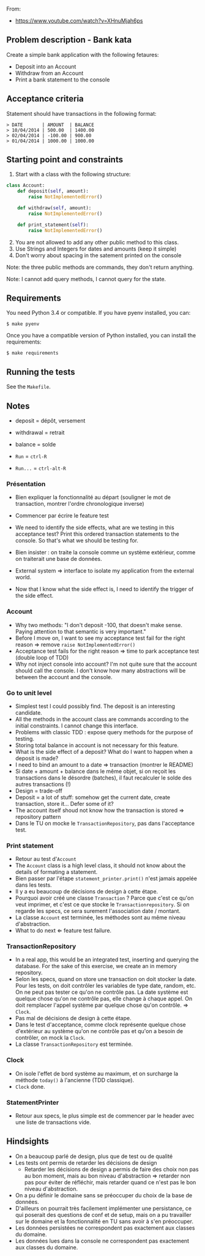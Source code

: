 From:

- <https://www.youtube.com/watch?v=XHnuMjah6ps>

## Problem description - Bank kata

Create a simple bank application with the following fetaures:

- Deposit into an Account
- Withdraw from an Account
- Print a bank statement to the console

## Acceptance criteria

Statement should have transactions in the following format:

```
> DATE       | AMOUNT  | BALANCE
> 10/04/2014 | 500.00  | 1400.00
> 02/04/2014 | -100.00 | 900.00
> 01/04/2014 | 1000.00 | 1000.00
```

## Starting point and constraints

1. Start with a class with the following structure:

```python
class Account:
    def deposit(self, amount):
        raise NotImplementedError()

    def withdraw(self, amount):
        raise NotImplementedError()

    def print_statement(self):
        raise NotImplementedError()

```

2. You are not allowed to add any other public method to this class.
3. Use Strings and Integers for dates and amounts (keep it simple)
4. Don't worry about spacing in the satement printed on the console

Note: the three public methods are commands, they don't return anything.

Note: I cannot add query methods, I cannot query for the state.

## Requirements

You need Python 3.4 or compatible. If you have pyenv installed, you can:

    $ make pyenv

Once you have a compatible version of Python installed, you can install the
requirements:

    $ make requirements

## Running the tests

See the `Makefile`.

## Notes

- deposit = dépôt, versement
- withdrawal = retrait
- balance = solde

- `Run` = `ctrl-R`
- `Run...` = `ctrl-alt-R`

### Présentation

- Bien expliquer la fonctionnalité au départ (souligner le mot de transaction,
  montrer l'ordre chronologique inverse)
- Commencer par écrire le feature test
- We need to identify the side effects, what are we testing in this acceptance
  test? Print this ordered transaction statements to the console. So that's
  what we should be testing for.
- Bien insister : on traite la console comme un système extérieur, comme on
  traiterait une base de données.
- External system ⇒ interface to isolate my application from the external
  world.

- Now that I know what the side effect is, I need to identify the trigger of
  the side effect.

### Account

- Why two methods: "I don't deposit -100, that doesn't make sense. Paying
  attention to that semantic is very important."
- Before I move on, I want to see my acceptance test fail for the right reason
  ⇒ remove `raise NotImplementedError()`
- Acceptance test fails for the right reason ⇒ time to park acceptance test
  (double loop of TDD)
- Why not inject console into account? I'm not quite sure that the account
  should call the console. I don't know how many abstractions will be between
  the account and the console.

### Go to unit level

- Simplest test I could possibly find. The deposit is an interesting candidate.
- All the methods in the account class are commands according to the initial
  constraints. I cannot change this interface.
- Problems with classic TDD : expose query methods for the purpose of testing.
- Storing total balance in account is not necessary for this feature.
- What is the side effect of a deposit? What do I want to happen when a deposit
  is made?
- I need to bind an amount to a date ⇒ transaction (montrer le README)
- Si date + amount + balance dans le même objet, si on reçoit les transactions
  dans le désordre (batches), il faut recalculer le solde des autres
  transactions (!)
- Design = trade-off
- Deposit = a lot of stuff: somehow get the current date, create transaction,
  store it... Defer some of it?
- The account itself shoud not know how the transaction is stored ⇒ repository
  pattern
- Dans le TU on mocke le `TransactionRepository`, pas dans l'acceptance test.

### Print statement

- Retour au test d'`Account`
- The `Account` class is a high level class, it should not know about the
  details of formating a statement.
- Bien passer par l'étape `statement_printer.print()` n'est jamais appelée dans
  les tests.
- Il y a eu beaucoup de décisions de design à cette étape.
- Pourquoi avoir créé une classe `Transaction` ? Parce que c'est ce qu'on veut
  imprimer, et c'est ce que stocke le `Transactionrepository`. Si on regarde
  les specs, ce sera surement l'association date / montant. 
- La classe `Account` est terminée, les méthodes sont au même niveau
  d'abstraction.
- What to do next ⇐ feature test failure.

### TransactionRepository

- In a real app, this would be an integrated test, inserting and querying the
  database. For the sake of this exercise, we create an in memory repository.
- Selon les specs, quand on store une transaction on doit stocker la date. Pour
  les tests, on doit contrôler les variables de type date, random, etc. On ne
  peut pas tester ce qu'on ne contrôle pas. La date système est quelque chose
  qu'on ne contrôle pas, elle change à chaque appel. On doit remplacer l'appel
  système par quelque chose qu'on contrôle. ⇒ `Clock`.
- Pas mal de décisions de design à cette étape.
- Dans le test d'acceptance, comme clock représente quelque chose d'extérieur
  au système qu'on ne contrôle pas et qu'on a besoin de contrôler, on mock la
  `Clock`.
- La classe `TransactionRepository` est terminée.

### Clock

- On isole l'effet de bord système au maximum, et on surcharge la méthode
  `today()` à l'ancienne (TDD classique).
- `Clock` done.

### StatementPrinter

- Retour aux specs, le plus simple est de commencer par le header avec une
  liste de transactions vide.


## Hindsights

- On a beaucoup parlé de design, plus que de test ou de qualité
- Les tests ont permis de retarder les décisions de design
    - Retarder les décisions de design a permis de faire des choix non pas au
      bon moment, mais au bon niveau d'abstraction ⇒ retarder non pas pour
      éviter de réfléchir, mais retarder quand ce n'est pas le bon niveau
      d'abstraction.
- On a pu définir le domaine sans se préoccuper du choix de la base de données.
- D'ailleurs on pourrait très facilement implémenter une persistance, ce qui
  poserait des questions de conf et de setup, mais on a pu travailler sur le
  domaine et la fonctionnalité en TU sans avoir à s'en préoccuper. 
- Les données persistées ne correspondent pas exactement aux classes du
  domaine.
- Les données lues dans la console ne correspondent pas exactement aux classes
  du domaine.

